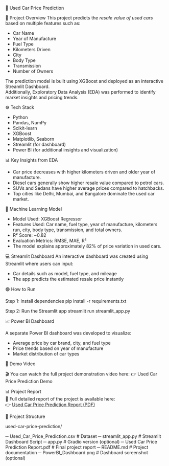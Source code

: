  
🚗 Used Car Price Prediction

📌 Project Overview
This project predicts the *resale value of used cars* based on multiple features such as:
- Car Name  
- Year of Manufacture  
- Fuel Type  
- Kilometers Driven  
- City  
- Body Type  
- Transmission  
- Number of Owners  

The prediction model is built using XGBoost and deployed as an interactive Streamlit Dashboard.  
Additionally, Exploratory Data Analysis (EDA) was performed to identify market insights and pricing trends.

⚙ Tech Stack
- Python
- Pandas, NumPy
- Scikit-learn
- XGBoost
- Matplotlib, Seaborn
- Streamlit (for dashboard)
- Power BI (for additional insights and visualization)


📊 Key Insights from EDA
- Car price decreases with higher kilometers driven and older year of manufacture.  
- Diesel cars generally show higher resale value compared to petrol cars.  
- SUVs and Sedans have higher average prices compared to hatchbacks.  
- Top cities like Delhi, Mumbai, and Bangalore dominate the used car market.  


🤖 Machine Learning Model
- Model Used: XGBoost Regressor  
- Features Used: Car name, fuel type, year of manufacture, kilometers run, city, body type, transmission, and total owners.  
- R² Score: ~0.82  
- Evaluation Metrics: RMSE, MAE, R²  
- The model explains approximately 82% of price variation in used cars.  


💻 Streamlit Dashboard
An interactive dashboard was created using Streamlit where users can input:
- Car details such as model, fuel type, and mileage  
- The app predicts the estimated resale price instantly  

🟢 How to Run

Step 1: Install dependencies
pip install -r requirements.txt

Step 2: Run the Streamlit app
streamlit run streamlit_app.py

📈 Power BI Dashboard

A separate Power BI dashboard was developed to visualize:

- Average price by car brand, city, and fuel type
- Price trends based on year of manufacture
- Market distribution of car types


🎥 Demo Video

🎬 You can watch the full project demonstration video here:
👉 Used Car Price Prediction Demo

📊 Project Report  
📄 Full detailed report of the project is available here:  
👉 [Used Car Price Prediction Report (PDF)](./report/Used%20Car%20Price%20Prediction%20Report.pdf)


📂 Project Structure

used-car-price-prediction/

─ Used_Car_Price_Prediction.csv        # Dataset
─ streamlit_app.py                     # Streamlit Dashboard Script
─ app.py                               # Gradio version (optional)
─ Used Car Price Prediction Report.pdf # Final project report
─ README.md                            # Project documentation
─ PowerBI_Dashboard.png                # Dashboard screenshot (optional)
